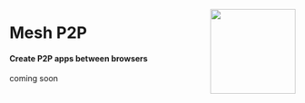 


<a href="https://meshp2p.org"><img src="https://upload.wikimedia.org/wikipedia/commons/3/3c/NetworkTopology-FullyConnected.png" height="150" align="right"></a>
# Mesh P2P
#### Create P2P apps between browsers

coming soon
